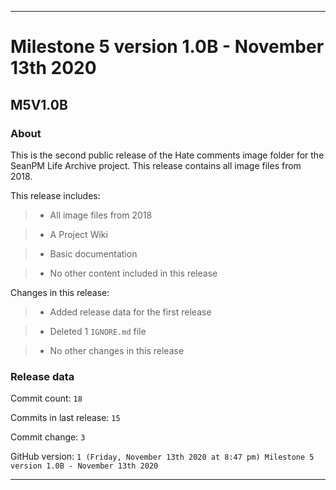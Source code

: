
***

# Milestone 5 version 1.0B - November 13th 2020

## M5V1.0B

### About

This is the second public release of the Hate comments image folder for the SeanPM Life Archive project. This release contains all image files from 2018.

This release includes:

> * All image files from 2018

> * A Project Wiki

> * Basic documentation

> * No other content included in this release

Changes in this release:

> * Added release data for the first release

> * Deleted 1 `IGNORE.md` file

> * No other changes in this release

### Release data

Commit count: `18`

Commits in last release: `15`

Commit change: `3`

GitHub version: `1 (Friday, November 13th 2020 at 8:47 pm) Milestone 5 version 1.0B - November 13th 2020`

***
